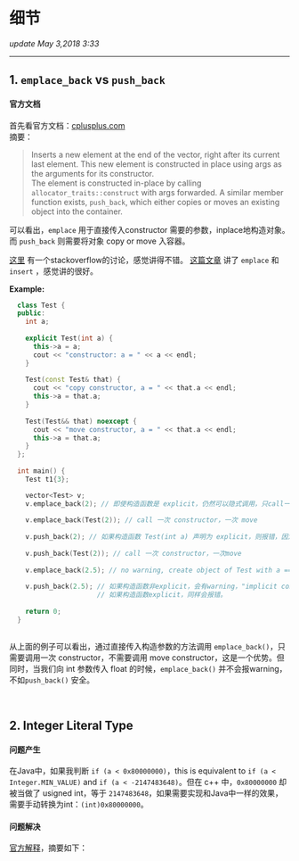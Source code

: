 # 细节
_update May 3,2018  3:33_

---

## 1. `emplace_back` vs `push_back`
#### 官方文档
首先看官方文档：[cplusplus.com](http://www.cplusplus.com/reference/vector/vector/emplace_back/)  
摘要：
> Inserts a new element at the end of the vector, right after its current last element. This new element is constructed in place using args as the arguments for its constructor.  
> The element is constructed in-place by calling `allocator_traits::construct` with args forwarded. A similar member function exists, `push_back`, which either copies or moves an existing object into the container.

可以看出，`emplace` 用于直接传入constructor 需要的参数，inplace地构造对象。而 `push_back` 则需要将对象 copy or move 入容器。

[这里](https://stackoverflow.com/questions/10890653/why-would-i-ever-use-push-back-instead-of-emplace-back?utm_medium=organic&utm_source=google_rich_qa&utm_campaign=google_rich_qa) 有一个stackoverflow的讨论，感觉讲得不错。
[这篇文章](http://blog.guorongfei.com/2016/03/16/cppx-stdlib-empalce/) 讲了 `emplace` 和 `insert` ，感觉讲的很好。

**Example:**
```cpp
  class Test {
  public:
    int a;
  
    explicit Test(int a) {
      this->a = a;
      cout << "constructor: a = " << a << endl;
    }
  
    Test(const Test& that) {
      cout << "copy constructor, a = " << that.a << endl;
      this->a = that.a;
    }
  
    Test(Test&& that) noexcept {
      cout << "move constructor, a = " << that.a << endl;
      this->a = that.a;
    }
  };
  
  int main() {
    Test t1{3};

    vector<Test> v;
    v.emplace_back(2); // 即使构造函数是 explicit，仍然可以隐式调用，只call一次constructor, no copy，no move
    
    v.emplace_back(Test(2)); // call 一次 constructor，一次 move
    
    v.push_back(2); // 如果构造函数 Test(int a) 声明为 explicit，则报错，因为无法隐式调用
    
    v.push_back(Test(2)); // call 一次 constructor，一次move
    
    v.emplace_back(2.5); // no warning, create object of Test with a == 2
    
    v.push_back(2.5); // 如果构造函数非explicit，会有warning，"implicit conversion from 'double' to 'int'"
                      // 如果构造函数explicit，同样会报错。
    
    return 0;
  }
  
```

从上面的例子可以看出，通过直接传入构造参数的方法调用 `emplace_back()`，只需要调用一次 constructor，不需要调用 move constructor，这是一个优势。但同时，当我们向 int 参数传入 float 的时候，`emplace_back()` 并不会报warning，不如`push_back()` 安全。

<br>

## 2. Integer Literal Type
#### 问题产生
在Java中，如果我判断 `if (a < 0x80000000)`，this is equivalent to `if (a < Integer.MIN_VALUE)` and `if (a < -2147483648)`。但在 c++ 中，`0x80000000` 却被当做了 usigned int，等于 `2147483648`，如果需要实现和Java中一样的效果，需要手动转换为int：`(int)0x80000000`。

#### 问题解决
[官方解释](http://en.cppreference.com/w/cpp/language/integer_literal)，摘要如下：



















